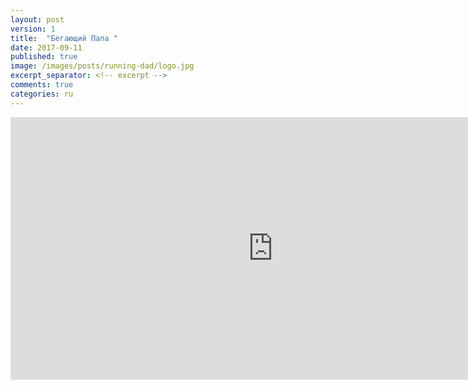 ```yaml
---
layout: post
version: 1
title:  "Бегающий Папа "
date: 2017-09-11
published: true
image: /images/posts/running-dad/logo.jpg
excerpt_separator: <!-- excerpt -->
comments: true
categories: ru 
---
```


<iframe width="840" height="420" 
src="https://www.youtube.com/embed/2eKysWCDXws" frameborder="0" allowfullscreen></iframe>